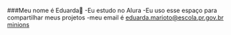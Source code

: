 ###Meu nome é Eduarda🍒
-Eu estudo no Alura
-Eu uso esse espaço para compartilhar meus projetos
-meu email é eduarda.marioto@escola.pr.gov.br
[minions](https://media.tenor.com/BRbVp-tigBEAAAAM/gru-despicable-me.gif)
